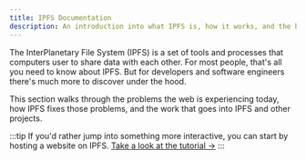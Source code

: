 ```yaml
---
title: IPFS Documentation
description: An introduction into what IPFS is, how it works, and the benefits it presents.
---
```


The InterPlanetary File System (IPFS) is a set of tools and processes that computers user to share data with each other. For most people, that's all you need to know about IPFS. But for developers and software engineers there's much more to discover under the hood.

This section walks through the problems the web is experiencing today, how IPFS fixes those problems, and the work that goes into IPFS and other projects.

:::tip
If you'd rather jump into something more interactive, you can start by hosting a website on IPFS. [Take a look at the tutorial →](how-to/host-single-page-site/)
:::
